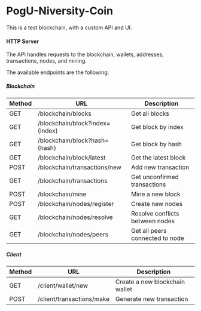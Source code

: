 # PogU-Niversity-Coin

This is a test blockchain, with a custom API and UI.

#### HTTP Server
The API handles requests to the blockchain, wallets, addresses, transactions, nodes, and mining.

The available endpoints are the following:

##### Blockchain

|Method|URL|Description|
|------|---|-----------|
|GET|/blockchain/blocks|Get all blocks|
|GET|/blockchain/block?index={index}|Get block by index|
|GET|/blockchain/block?hash={hash}|Get block by hash|
|GET|/blockchain/block/latest|Get the latest block|
|POST|/blockchain/transactions/new|Add new transaction|
|GET|/blockchain/transactions|Get unconfirmed transactions|
|POST|/blockchain/mine|Mine a new block|
|POST|/blockchain/nodes/register|Create new nodes|
|GET|/blockchain/nodes/resolve|Resolve conflicts between nodes|
|GET|/blockchain/nodes/peers|Get all peers connected to node|


##### Client
|Method|URL|Description|
|------|---|-----------|
|GET|/client/wallet/new|Create a new blockchain wallet|
|POST|/client/transactions/make|Generate new transaction|
